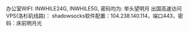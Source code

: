 办公室WIFI:  INWHILE24G, INWHILE5G, 密码均为: 举头望明月
出国高速访问VPS(洛杉矶线路)： shadowsocks软件配置：104.238.140.114，端口443，密码：床前明月光
